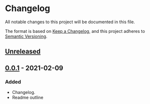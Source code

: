 # Changelog

All notable changes to this project will be documented in this file.

The format is based on [Keep a Changelog](https://keepachangelog.com/en/1.0.0/),
and this project adheres to [Semantic Versioning](https://semver.org/spec/v2.0.0.html).

## [Unreleased]

## [0.0.1] - 2021-02-09

### Added

- Changelog.
- Readme outline

[unreleased]: https://github.com/mlynam/dsp-speedrunning/compare/v0.0.1...HEAD
[0.0.1]: https://github.com/mlynam/dsp-speedrunning/releases/tag/v0.0.1

